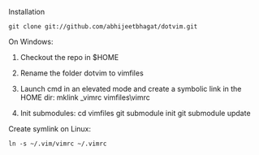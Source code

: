 Installation

    git clone git://github.com/abhijeetbhagat/dotvim.git

On Windows:
1. Checkout the repo in $HOME
2. Rename the folder dotvim to vimfiles
3. Launch cmd in an elevated mode and create a symbolic link in the HOME dir:
    mklink _vimrc vimfiles\vimrc

4. Init submodules:
    cd vimfiles
    git submodule init
    git submodule update

Create symlink on Linux:

    ln -s ~/.vim/vimrc ~/.vimrc
